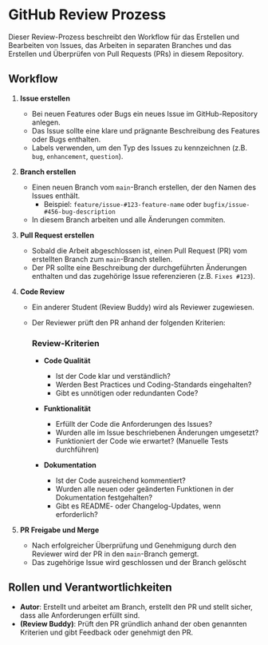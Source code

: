 # GitHub Review Prozess

Dieser Review-Prozess beschreibt den Workflow für das Erstellen und Bearbeiten von Issues, das Arbeiten in separaten Branches und das Erstellen und Überprüfen von Pull Requests (PRs) in diesem Repository.

## Workflow

1. **Issue erstellen**
   - Bei neuen Features oder Bugs ein neues Issue im GitHub-Repository anlegen.
   - Das Issue sollte eine klare und prägnante Beschreibung des Features oder Bugs enthalten.
   - Labels verwenden, um den Typ des Issues zu kennzeichnen (z.B. `bug`, `enhancement`, `question`).

2. **Branch erstellen**
   - Einen neuen Branch vom `main`-Branch erstellen, der den Namen des Issues enthält. 
     - Beispiel: `feature/issue-#123-feature-name` oder `bugfix/issue-#456-bug-description`
   - In diesem Branch arbeiten und alle Änderungen commiten.

3. **Pull Request erstellen**
   - Sobald die Arbeit abgeschlossen ist, einen Pull Request (PR) vom erstellten Branch zum `main`-Branch stellen.
   - Der PR sollte eine Beschreibung der durchgeführten Änderungen enthalten und das zugehörige Issue referenzieren (z.B. `Fixes #123`).

4. **Code Review**
   - Ein anderer Student (Review Buddy) wird als Reviewer zugewiesen.
   - Der Reviewer prüft den PR anhand der folgenden Kriterien:

     ### Review-Kriterien

     - **Code Qualität**
       - Ist der Code klar und verständlich?
       - Werden Best Practices und Coding-Standards eingehalten?
       - Gibt es unnötigen oder redundanten Code?

     - **Funktionalität**
       - Erfüllt der Code die Anforderungen des Issues?
       - Wurden alle im Issue beschriebenen Änderungen umgesetzt?
       - Funktioniert der Code wie erwartet? (Manuelle Tests durchführen)

     - **Dokumentation**
       - Ist der Code ausreichend kommentiert?
       - Wurden alle neuen oder geänderten Funktionen in der Dokumentation festgehalten?
       - Gibt es README- oder Changelog-Updates, wenn erforderlich?


5. **PR Freigabe und Merge**
   - Nach erfolgreicher Überprüfung und Genehmigung durch den Reviewer wird der PR in den `main`-Branch gemergt.
   - Das zugehörige Issue wird geschlossen und der Branch gelöscht

## Rollen und Verantwortlichkeiten

- **Autor**: Erstellt und arbeitet am Branch, erstellt den PR und stellt sicher, dass alle Anforderungen erfüllt sind.
- **(Review Buddy)**: Prüft den PR gründlich anhand der oben genannten Kriterien und gibt Feedback oder genehmigt den PR.
